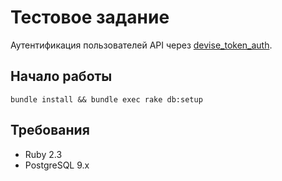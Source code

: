 # Тестовое задание

Аутентификация пользователей API через [devise_token_auth](https://github.com/lynndylanhurley/devise_token_auth).

## Начало работы

    bundle install && bundle exec rake db:setup
    
## Требования
- Ruby 2.3
- PostgreSQL 9.x
